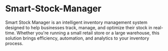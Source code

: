 # Smart-Stock-Manager
Smart Stock Manager is an intelligent inventory management system designed to help businesses track, manage, and optimize their stock in real-time. Whether you're running a small retail store or a large warehouse, this solution brings efficiency, automation, and analytics to your inventory process.
